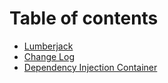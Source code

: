 # Table of contents

* [Lumberjack](README.md)
* [Change Log](changelog.md)
* [Dependency Injection Container](dependency-injection-container.md)

